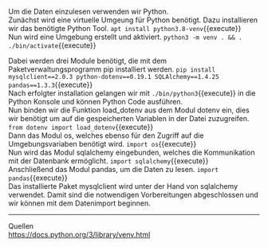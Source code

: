Um die Daten einzulesen verwenden wir Python.  
Zunächst wird eine virtuelle Umgeung für Python benötigt. Dazu installieren wir das benötigte Python Tool. `apt install python3.8-venv`{{execute}}  
Nun wird eine Umgebung erstellt und aktiviert. `python3 -m venv . && . ./bin/activate`{{execute}}  

Dabei werden drei Module benötigt, die mit dem Paketverwaltungsprogramm pip installiert werden. `pip install mysqlclient==2.0.3 python-dotenv==0.19.1 SQLAlchemy==1.4.25 pandas==1.3.3`{{execute}}  
Nach erfolgter installation gelangen wir mit `./bin/python3`{{execute}} in die Python Konsole und können Python Code ausführen.  
Nun binden wir die Funktion load_dotenv aus dem Modul dotenv ein, dies wir benötigt um auf die gespeicherten Variablen in der Datei zuzugreifen. `from dotenv import load_dotenv`{{execute}}  
Dann das Modul os, welches ebenso für den Zugriff auf die Umgebungsvariaben benötigt wird. `import os`{{execute}}  
Nun wird das Modul sqlalchemy eingebunden, welches die Kommunikation mit der Datenbank ermöglicht. `import sqlalchemy`{{execute}}  
Anschließend das Modul pandas, um die Daten zu lesen. `import pandas`{{execute}}  
Das installierte Paket mysqlclient wird unter der Hand von sqlalchemy verwendet.
Damit sind die notwendigen Vorbereitungen abgeschlossen und wir können mit dem Datenimport beginnen.

---
Quellen  
https://docs.python.org/3/library/venv.html
